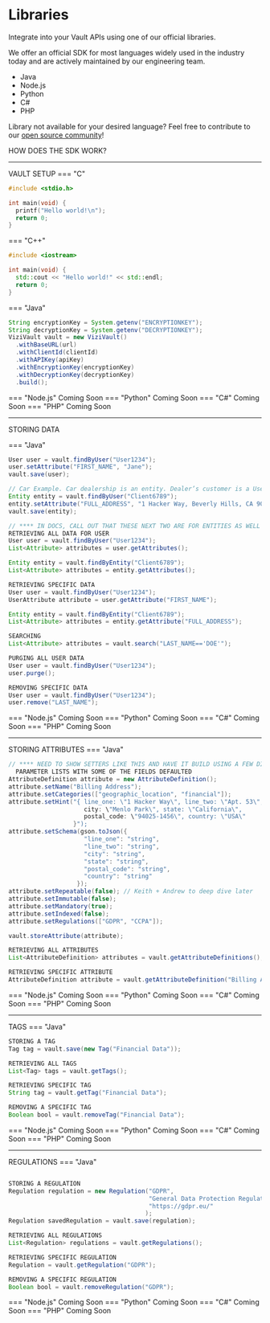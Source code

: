 # Libraries
Integrate into your Vault APIs using one of our official libraries.

We offer an official SDK for most languages widely used in the industry today and are actively maintained by our engineering team.

- Java
- Node.js
- Python
- C#
- PHP

Library not available for your desired language? Feel free to contribute to our [open source community](https://github.com/anontechnology)!

HOW DOES THE SDK WORK?

----------------------------------------------------------------------
VAULT SETUP
=== "C"
``` c
#include <stdio.h>

int main(void) {
  printf("Hello world!\n");
  return 0;
}
```
=== "C++"
``` c++
#include <iostream>

int main(void) {
  std::cout << "Hello world!" << std::endl;
  return 0;
}
```
=== "Java"
``` java
String encryptionKey = System.getenv("ENCRYPTIONKEY");
String decryptionKey = System.getenv("DECRYPTIONKEY");
ViziVault vault = new ViziVault()
  .withBaseURL(url)
  .withClientId(clientId)
  .withAPIKey(apiKey)
  .withEncryptionKey(encryptionKey)
  .withDecryptionKey(decryptionKey)
  .build();
```
=== "Node.js"
Coming Soon
=== "Python"
Coming Soon
=== "C#"
Coming Soon
=== "PHP"
Coming Soon

----------------------------------------------------------------------
STORING DATA

=== "Java"
``` java
User user = vault.findByUser("User1234");
user.setAttribute("FIRST_NAME", "Jane");
vault.save(user);

// Car Example. Car dealership is an entity. Dealer’s customer is a User
Entity entity = vault.findByUser("Client6789");
entity.setAttribute("FULL_ADDRESS", "1 Hacker Way, Beverly Hills, CA 90210");
vault.save(entity);

// **** IN DOCS, CALL OUT THAT THESE NEXT TWO ARE FOR ENTITIES AS WELL
RETRIEVING ALL DATA FOR USER
User user = vault.findByUser("User1234");
List<Attribute> attributes = user.getAttributes();

Entity entity = vault.findByEntity("Client6789");
List<Attribute> attributes = entity.getAttributes();

RETRIEVING SPECIFIC DATA
User user = vault.findByUser("User1234");
UserAttribute attribute = user.getAttribute("FIRST_NAME");

Entity entity = vault.findByEntity("Client6789");
List<Attribute> attributes = entity.getAttribute("FULL_ADDRESS");

SEARCHING
List<Attribute> attributes = vault.search("LAST_NAME=='DOE'");

PURGING ALL USER DATA
User user = vault.findByUser("User1234");
user.purge();

REMOVING SPECIFIC DATA
User user = vault.findByUser("User1234");
user.remove("LAST_NAME");
```
=== "Node.js"
Coming Soon
=== "Python"
Coming Soon
=== "C#"
Coming Soon
=== "PHP"
Coming Soon

----------------------------------------------------------------------
STORING ATTRIBUTES
=== "Java"
``` java
// **** NEED TO SHOW SETTERS LIKE THIS AND HAVE IT BUILD USING A FEW DIFFERENT   
  PARAMETER LISTS WITH SOME OF THE FIELDS DEFAULTED
AttributeDefinition attribute = new AttributeDefinition();
attribute.setName("Billing Address");
attribute.setCategories(["geographic_location", "financial"]);
attribute.setHint("{ line_one: \"1 Hacker Way\", line_two: \"Apt. 53\", 
                     city: \"Menlo Park\", state: \"California\", 
                     postal_code: \"94025-1456\", country: \"USA\"
                  }");
attribute.setSchema(gson.toJson({ 
                     "line_one": "string",
                     "line_two": "string",
                     "city": "string",
                     "state": "string",
                     "postal_code": "string",
                     "country": "string"
                   });
attribute.setRepeatable(false); // Keith + Andrew to deep dive later
attribute.setImmutable(false);
attribute.setMandatory(true);
attribute.setIndexed(false);
attribute.setRegulations(["GDPR", "CCPA"]);

vault.storeAttribute(attribute);

RETRIEVING ALL ATTRIBUTES
List<AttributeDefinition> attributes = vault.getAttributeDefinitions();

RETRIEVING SPECIFIC ATTRIBUTE
AttributeDefinition attribute = vault.getAttributeDefinition("Billing Address");
```
=== "Node.js"
Coming Soon
=== "Python"
Coming Soon
=== "C#"
Coming Soon
=== "PHP"
Coming Soon

----------------------------------------------------------------------
TAGS
=== "Java"
``` java
STORING A TAG
Tag tag = vault.save(new Tag("Financial Data"));

RETRIEVING ALL TAGS
List<Tag> tags = vault.getTags();

RETRIEVING SPECIFIC TAG
String tag = vault.getTag("Financial Data");

REMOVING A SPECIFIC TAG
Boolean bool = vault.removeTag("Financial Data");
```
=== "Node.js"
Coming Soon
=== "Python"
Coming Soon
=== "C#"
Coming Soon
=== "PHP"
Coming Soon

----------------------------------------------------------------------
REGULATIONS
=== "Java"
``` java

STORING A REGULATION
Regulation regulation = new Regulation("GDPR", 
                                       "General Data Protection Regulation",
                                       "https://gdpr.eu/" 
                                      );
Regulation savedRegulation = vault.save(regulation);

RETRIEVING ALL REGULATIONS
List<Regulation> regulations = vault.getRegulations();

RETRIEVING SPECIFIC REGULATION
Regulation = vault.getRegulation("GDPR");

REMOVING A SPECIFIC REGULATION
Boolean bool = vault.removeRegulation("GDPR");
```
=== "Node.js"
Coming Soon
=== "Python"
Coming Soon
=== "C#"
Coming Soon
=== "PHP"
Coming Soon
